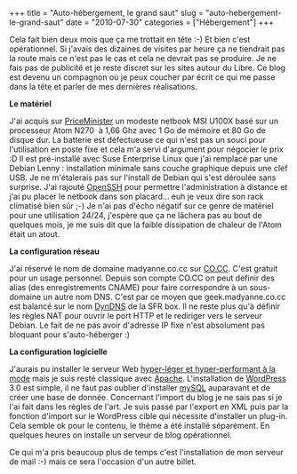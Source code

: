 +++
title = "Auto-hébergement, le grand saut"
slug = "auto-hebergement-le-grand-saut"
date = "2010-07-30"
categories = ["Hébergement"]
+++

Cela fait bien deux mois que ça me trottait en tête :-) Et bien c'est
opérationnel. Si j'avais des dizaines de visites par heure ça ne tiendrait pas
la route mais ce n'est pas le cas et cela ne devrait pas se produire. Je ne fais
pas de publicité et je reste discret sur les sites autour du Libre. Ce blog est
devenu un compagnon où je peux coucher par écrit ce qui me passe dans la tête
et parler de mes dernières réalisations.

 **Le matériel**

J'ai acquis sur [PriceMinister](http://www.priceminister.com/) un modeste
netbook MSI U100X basé sur un processeur Atom N270  à 1,66 Ghz avec 1 Go de
mémoire et 80 Go de disque dur. La batterie est défectueuse ce qui n'est pas
un souci pour l'utilisation en poste fixe et cela m'a servi d'argument pour
négocier le prix :D Il est pré-installé avec Suse Enterprise Linux que j'ai
remplacé par une Debian Lenny : installation minimale sans couche graphique
depuis une clef USB. Je ne m'étalerais pas sur l'install de Debian qui s'est
déroulée sans surprise. J'ai rajouté [OpenSSH](http://www.openssh.com/) pour
permettre l'administration à distance et j'ai pu placer le netbook dans son
placard... euh je veux dire son rack climatisé bien sûr ;-) Je n'ai pas
d'écho négatif sur ce genre de matériel pour une utilisation 24/24, j'espère
que ça ne lâchera pas au bout de quelques mois, je me suis dit que la faible
dissipation de chaleur de l'Atom était un atout.

 **La configuration réseau**

J'ai réservé le nom de domaine madyanne.co.cc sur [CO.CC](http://www.co.cc/).
C'est gratuit pour un usage personnel. Depuis son compte CO.CC on peut définir
des alias (des enregistrements CNAME) pour faire correspondre à un sous-domaine
un autre nom DNS. C'est par ce moyen que geek.madyanne.co.cc est balancé sur le
nom [DynDNS](http://fr.wikipedia.org/wiki/DynDNS) de la SFR box. Il ne reste
plus qu'à définir les règles NAT pour ouvrir le port HTTP et le rediriger
vers le serveur Debian. Le fait de ne pas avoir d'adresse IP fixe n'est
absolument pas bloquant pour s'auto-héberger :)

 **La configuration logicielle**

J'aurais pu installer le serveur Web [hyper-léger et hyper-performant à la
mode](http://nginx.org/) mais je suis resté classique avec
[Apache](http://httpd.apache.org/). L'installation de
[WordPress](http://wordpress.org/) 3.0 est simple, il ne faut pas oublier
d'installer [mySQL](http://fr.wikipedia.org/wiki/MySQL) auparavant et de créer
une base de donnée. Concernant l'import du blog je ne sais pas si je l'ai fait
dans les règles de l'art. Je suis passé par l'export en XML puis par la
fonction d'import sur le WordPress cible qui nécessite d'installer un plug-in.
Cela semble ok pour le contenu, le thème a été installé séparément. En
quelques heures on installe un serveur de blog opérationnel.


Ce qui m'a pris beaucoup plus de temps c'est l'installation de mon serveur de
mail :-) mais ce sera l'occasion d'un autre billet.
